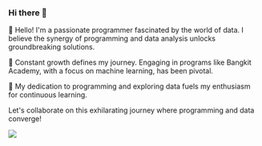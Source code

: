 ### Hi there 👋

👋 Hello! I'm a passionate programmer fascinated by the world of data. I believe the synergy of programming and data analysis unlocks groundbreaking solutions.

🌱 Constant growth defines my journey. Engaging in programs like Bangkit Academy, with a focus on machine learning, has been pivotal.

🚀 My dedication to programming and exploring data fuels my enthusiasm for continuous learning.

Let's collaborate on this exhilarating journey where programming and data converge!

<!-- GitHub stats from https://github.com/anuraghazra/github-readme-stats -->
![](https://github-readme-stats.vercel.app/api?username=Gian-18&theme=tokyonight&hide_border=false&include_all_commits=true&count_private=true)<br/>
